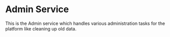 # Admin Service

This is the Admin service which handles various administration tasks for the platform like cleaning up old data.

